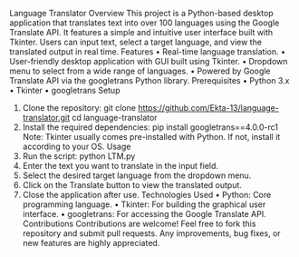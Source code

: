 
Language Translator
Overview
This project is a Python-based desktop application that translates text into over 100 languages using the Google Translate API. It features a simple and intuitive user interface built with Tkinter. Users can input text, select a target language, and view the translated output in real time.
Features
•	Real-time language translation.
•	User-friendly desktop application with GUI built using Tkinter.
•	Dropdown menu to select from a wide range of languages.
•	Powered by Google Translate API via the googletrans Python library.
Prerequisites
•	Python 3.x
•	Tkinter
•	googletrans
Setup
1.	Clone the repository:
git clone https://github.com/Ekta-13/language-translator.git
cd language-translator
2.	Install the required dependencies:
pip install googletrans==4.0.0-rc1
Note: Tkinter usually comes pre-installed with Python. If not, install it according to your OS.
Usage
1.	Run the script:
python LTM.py
2.	Enter the text you want to translate in the input field.
3.	Select the desired target language from the dropdown menu.
4.	Click on the Translate button to view the translated output.
5.	Close the application after use.
Technologies Used
•	Python: Core programming language.
•	Tkinter: For building the graphical user interface.
•	googletrans: For accessing the Google Translate API.
Contributions
Contributions are welcome! Feel free to fork this repository and submit pull requests.
Any improvements, bug fixes, or new features are highly appreciated.

